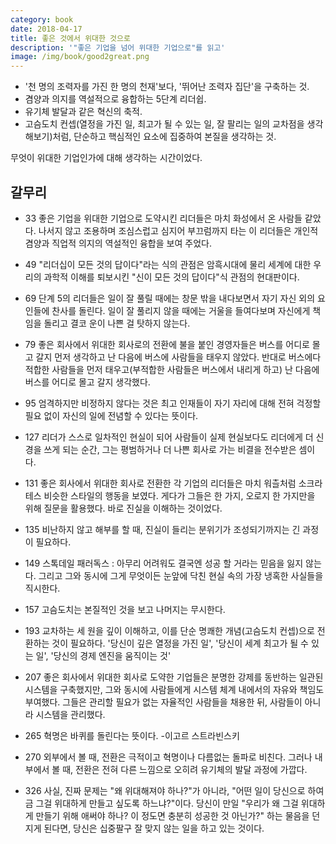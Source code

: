 ```yaml
---
category: book
date: 2018-04-17
title: 좋은 것에서 위대한 것으로
description: '"좋은 기업을 넘어 위대한 기업으로"를 읽고'
image: /img/book/good2great.png
---
```


- '천 명의 조력자를 가진 한 명의 천재'보다, '뛰어난 조력자 집단'을 구축하는 것.
- 겸양과 의지를 역설적으로 융합하는 5단계 리더쉽.
- 유기체 발달과 같은 혁신의 축적.
- 고슴도치 컨셉(열정을 가진 일, 최고가 될 수 있는 일, 잘 팔리는 일의 교차점을 생각해보기)처럼, 단순하고 핵심적인 요소에 집중하여 본질을 생각하는 것.

무엇이 위대한 기업인가에 대해 생각하는 시간이었다.

## 갈무리

- 33 좋은 기업을 위대한 기업으로 도약시킨 리더들은 마치 화성에서 온 사람들 같았다. 나서지 않고 조용하며 조심스럽고 심지어 부끄럼까지 타는 이 리더들은 개인적 겸양과 직업적 의지의 역설적인 융합을 보여 주었다.

- 49 "리더십이 모든 것의 답이다"라는 식의 관점은 암흑시대에 물리 세계에 대한 우리의 과학적 이해를 퇴보시킨 "신이 모든 것의 답이다"식 관점의 현대판이다.

- 69 단계 5의 리더들은 일이 잘 풀릴 때에는 창문 밖을 내다보면서 자기 자신 외의 요인들에 찬사를 돌린다. 일이 잘 풀리지 않을 때에는 거울을 들여다보며 자신에게 책임을 돌리고 결코 운이 나쁜 걸 탓하지 않는다.

- 79 좋은 회사에서 위대한 회사로의 전환에 불을 붙인 경영자들은 버스를 어디로 몰고 갈지 먼저 생각하고 난 다음에 버스에 사람들을 태우지 않았다. 반대로 버스에다 적합한 사람들을 먼저 태우고(부적합한 사람들은 버스에서 내리게 하고) 난 다음에 버스를 어디로 몰고 갈지 생각했다.

- 95 엄격하지만 비정하지 않다는 것은 최고 인재들이 자기 자리에 대해 전혀 걱정할 필요 없이 자신의 일에 전념할 수 있다는 뜻이다.

- 127 리더가 스스로 일차적인 현실이 되어 사람들이 실제 현실보다도 리더에게 더 신경을 쓰게 되는 순간, 그는 평범하거나 더 나쁜 회사로 가는 비결을 전수받은 셈이다.

- 131 좋은 회사에서 위대한 회사로 전환한 각 기업의 리더들은 마치 워츨처럼 소크라테스 비슷한 스타일의 행동을 보였다. 게다가 그들은 한 가지, 오로지 한 가지만을 위해 질문을 활용했다. 바로 진실을 이해하는 것이었다.

- 135 비난하지 않고 해부를 할 때, 진실이 들리는 분위기가 조성되기까지는 긴 과정이 필요하다.

- 149 스톡데일 패러독스 : 아무리 어려워도 결국엔 성공 할 거라는 믿음을 잃지 않는다. 그리고 그와 동시에 그게 무엇이든 눈앞에 닥친 현실 속의 가장 냉혹한 사실들을 직시한다.

- 157 고슴도치는 본질적인 것을 보고 나머지는 무시한다.

- 193 교차하는 세 원을 깊이 이해하고, 이를 단순 명쾌한 개념(고슴도치 컨셉)으로 전환하는 것이 필요하다. '당신이 깊은 열정을 가진 일', '당신이 세계 최고가 될 수 있는 일', '당신의 경제 엔진을 움직이는 것'

- 207 좋은 회사에서 위대한 회사로 도약한 기업들은 분명한 강제를 동반하는 일관된 시스템을 구축했지만, 그와 동시에 사람들에게 시스템 체계 내에서의 자유와 책임도 부여했다. 그들은 관리할 필요가 없는 자율적인 사람들을 채용한 뒤, 사람들이 아니라 시스템을 관리했다.

- 265 혁명은 바퀴를 돌린다는 뜻이다. -이고르 스트라빈스키

- 270 외부에서 볼 때, 전환은 극적이고 혁명이나 다름없는 돌파로 비친다. 그러나 내부에서 볼 때, 전환은 전혀 다른 느낌으로 오히려 유기체의 발달 과정에 가깝다.

- 326 사실, 진짜 문제는 "왜 위대해져야 하나?"가 아니라, "어떤 일이 당신으로 하여금 그걸 위대하게 만들고 싶도록 하느냐?"이다. 당신이 만일 "우리가 왜 그걸 위대하게 만들기 위해 애써야 하나? 이 정도면 충분히 성공한 것 아닌가?" 하는 물음을 던지게 된다면, 당신은 십중팔구 잘 맞지 않는 일을 하고 있는 것이다.






    